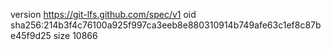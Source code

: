 version https://git-lfs.github.com/spec/v1
oid sha256:214b3f4c76100a925f997ca3eeb8e880310914b749afe63c1ef8c87be45f9d25
size 10866
